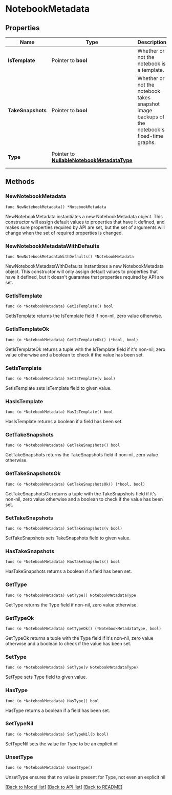 # NotebookMetadata

## Properties

| Name              | Type                                                                   | Description                                                                                       | Notes                          |
| ----------------- | ---------------------------------------------------------------------- | ------------------------------------------------------------------------------------------------- | ------------------------------ |
| **IsTemplate**    | Pointer to **bool**                                                    | Whether or not the notebook is a template.                                                        | [optional] [default to false]  |
| **TakeSnapshots** | Pointer to **bool**                                                    | Whether or not the notebook takes snapshot image backups of the notebook&#39;s fixed-time graphs. | [optional] [default to false]  |
| **Type**          | Pointer to [**NullableNotebookMetadataType**](NotebookMetadataType.md) |                                                                                                   | [optional] [default to "null"] |

## Methods

### NewNotebookMetadata

`func NewNotebookMetadata() *NotebookMetadata`

NewNotebookMetadata instantiates a new NotebookMetadata object.
This constructor will assign default values to properties that have it defined,
and makes sure properties required by API are set, but the set of arguments
will change when the set of required properties is changed.

### NewNotebookMetadataWithDefaults

`func NewNotebookMetadataWithDefaults() *NotebookMetadata`

NewNotebookMetadataWithDefaults instantiates a new NotebookMetadata object.
This constructor will only assign default values to properties that have it defined,
but it doesn't guarantee that properties required by API are set.

### GetIsTemplate

`func (o *NotebookMetadata) GetIsTemplate() bool`

GetIsTemplate returns the IsTemplate field if non-nil, zero value otherwise.

### GetIsTemplateOk

`func (o *NotebookMetadata) GetIsTemplateOk() (*bool, bool)`

GetIsTemplateOk returns a tuple with the IsTemplate field if it's non-nil, zero value otherwise
and a boolean to check if the value has been set.

### SetIsTemplate

`func (o *NotebookMetadata) SetIsTemplate(v bool)`

SetIsTemplate sets IsTemplate field to given value.

### HasIsTemplate

`func (o *NotebookMetadata) HasIsTemplate() bool`

HasIsTemplate returns a boolean if a field has been set.

### GetTakeSnapshots

`func (o *NotebookMetadata) GetTakeSnapshots() bool`

GetTakeSnapshots returns the TakeSnapshots field if non-nil, zero value otherwise.

### GetTakeSnapshotsOk

`func (o *NotebookMetadata) GetTakeSnapshotsOk() (*bool, bool)`

GetTakeSnapshotsOk returns a tuple with the TakeSnapshots field if it's non-nil, zero value otherwise
and a boolean to check if the value has been set.

### SetTakeSnapshots

`func (o *NotebookMetadata) SetTakeSnapshots(v bool)`

SetTakeSnapshots sets TakeSnapshots field to given value.

### HasTakeSnapshots

`func (o *NotebookMetadata) HasTakeSnapshots() bool`

HasTakeSnapshots returns a boolean if a field has been set.

### GetType

`func (o *NotebookMetadata) GetType() NotebookMetadataType`

GetType returns the Type field if non-nil, zero value otherwise.

### GetTypeOk

`func (o *NotebookMetadata) GetTypeOk() (*NotebookMetadataType, bool)`

GetTypeOk returns a tuple with the Type field if it's non-nil, zero value otherwise
and a boolean to check if the value has been set.

### SetType

`func (o *NotebookMetadata) SetType(v NotebookMetadataType)`

SetType sets Type field to given value.

### HasType

`func (o *NotebookMetadata) HasType() bool`

HasType returns a boolean if a field has been set.

### SetTypeNil

`func (o *NotebookMetadata) SetTypeNil(b bool)`

SetTypeNil sets the value for Type to be an explicit nil

### UnsetType

`func (o *NotebookMetadata) UnsetType()`

UnsetType ensures that no value is present for Type, not even an explicit nil

[[Back to Model list]](../README.md#documentation-for-models) [[Back to API list]](../README.md#documentation-for-api-endpoints) [[Back to README]](../README.md)
